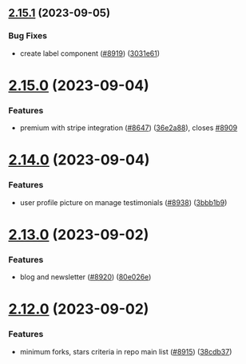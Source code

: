 ## [2.15.1](https://github.com/EddieHubCommunity/BioDrop/compare/v2.15.0...v2.15.1) (2023-09-05)


### Bug Fixes

* create label component ([#8919](https://github.com/EddieHubCommunity/BioDrop/issues/8919)) ([3031e61](https://github.com/EddieHubCommunity/BioDrop/commit/3031e61ff8058255b21b804aa4c402fa0df1db8f))



# [2.15.0](https://github.com/EddieHubCommunity/BioDrop/compare/v2.14.0...v2.15.0) (2023-09-04)


### Features

* premium with stripe integration ([#8647](https://github.com/EddieHubCommunity/BioDrop/issues/8647)) ([36e2a88](https://github.com/EddieHubCommunity/BioDrop/commit/36e2a882f2155a769070e3acf49ffe58091b78e6)), closes [#8909](https://github.com/EddieHubCommunity/BioDrop/issues/8909)



# [2.14.0](https://github.com/EddieHubCommunity/BioDrop/compare/v2.13.0...v2.14.0) (2023-09-04)


### Features

* user profile picture on manage testimonials ([#8938](https://github.com/EddieHubCommunity/BioDrop/issues/8938)) ([3bbb1b9](https://github.com/EddieHubCommunity/BioDrop/commit/3bbb1b9c76d81921c41e3bf5238f1b5f27c4b553))



# [2.13.0](https://github.com/EddieHubCommunity/BioDrop/compare/v2.12.0...v2.13.0) (2023-09-02)


### Features

* blog and newsletter ([#8920](https://github.com/EddieHubCommunity/BioDrop/issues/8920)) ([80e026e](https://github.com/EddieHubCommunity/BioDrop/commit/80e026e4c7b349d0a5abbefa0fdc4e9a09693760))



# [2.12.0](https://github.com/EddieHubCommunity/BioDrop/compare/v2.11.0...v2.12.0) (2023-09-02)


### Features

* minimum forks, stars criteria in repo main list ([#8915](https://github.com/EddieHubCommunity/BioDrop/issues/8915)) ([38cdb37](https://github.com/EddieHubCommunity/BioDrop/commit/38cdb37e9c39813a0a2e5d39c90c52be7f939696))



